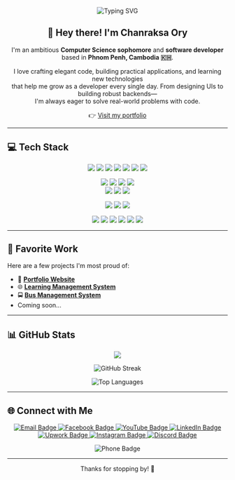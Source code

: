 <p align="center">
  <img src="https://readme-typing-svg.herokuapp.com?font=Fira+Code&size=24&pause=1000&color=F7F7F7&center=true&vCenter=true&width=435&lines=Hello!+I'm+Raksa.;Welcome+to+my+GitHub+profile." alt="Typing SVG" />
</p>

<h2 align="center">👋 Hey there! I'm <strong>Chanraksa Ory</strong></h2>

<p align="center">
  I'm an ambitious <strong>Computer Science sophomore</strong> and <strong>software developer</strong><br/>
  based in <strong>Phnom Penh, Cambodia 🇰🇭</strong>.
</p>

<p align="center">
  I love crafting elegant code, building practical applications, and learning new technologies<br/>
  that help me grow as a developer every single day. From designing UIs to building robust backends—<br/>
  I'm always eager to solve real-world problems with code.
</p>

<p align="center">
  👉 <a href="https://raksa.netlify.app" target="_blank">Visit my portfolio</a>
</p>

---

## 💻 Tech Stack

<p align="center">
  <img src="https://img.shields.io/badge/java-%23ED8B00.svg?style=for-the-badge&logo=openjdk&logoColor=white"/>
  <img src="https://img.shields.io/badge/c-%2300599C.svg?style=for-the-badge&logo=c&logoColor=white"/> 
  <img src="https://img.shields.io/badge/c++-%2300599C.svg?style=for-the-badge&logo=c%2B%2B&logoColor=white"/>
   <img src="https://img.shields.io/badge/python-%233776AB.svg?style=for-the-badge&logo=python&logoColor=white"/> 
    <img src="https://img.shields.io/badge/javascript-%23323330.svg?style=for-the-badge&logo=javascript&logoColor=%23F7DF1E"/>
  <img src="https://img.shields.io/badge/typescript-%23007ACC.svg?style=for-the-badge&logo=typescript&logoColor=white"/>
  <img src="https://img.shields.io/badge/javafx-%23FF4F00.svg?style=for-the-badge&logo=java&logoColor=white"/>
</p>

<p align="center">
    
</p>

<p align="center">
  <img src="https://img.shields.io/badge/html5-%23E34F26.svg?style=for-the-badge&logo=html5&logoColor=white"/>
  <img src="https://img.shields.io/badge/css3-%231572B6.svg?style=for-the-badge&logo=css3&logoColor=white"/>
  <img src="https://img.shields.io/badge/tailwindcss-%2338B2AC.svg?style=for-the-badge&logo=tailwindcss&logoColor=white"/>
  <img src="https://img.shields.io/badge/bootstrap-%238511FA.svg?style=for-the-badge&logo=bootstrap&logoColor=white"/>

  <br>

  <img src="https://img.shields.io/badge/react-%2320232a.svg?style=for-the-badge&logo=react&logoColor=%2361DAFB"/>
  <img src="https://img.shields.io/badge/vue-%234FC08D.svg?style=for-the-badge&logo=vue.js&logoColor=white"/>
  <img src="https://img.shields.io/badge/three.js-%2342b3b8.svg?style=for-the-badge&logo=three.js&logoColor=white"/>
</p>

<p align="center">
  <img src="https://img.shields.io/badge/spring-%236DB33F.svg?style=for-the-badge&logo=spring&logoColor=white"/>
  <img src="https://img.shields.io/badge/node.js-%23339933.svg?style=for-the-badge&logo=node.js&logoColor=white"/>
  <img src="https://img.shields.io/badge/express.js-%23404d59.svg?style=for-the-badge&logo=express&logoColor=%2361DAFB"/>
</p>


<p align="center">
  <img src="https://img.shields.io/badge/netlify-%23000000.svg?style=for-the-badge&logo=netlify&logoColor=%2300C7B7"/>
  <img src="https://img.shields.io/badge/figma-%23F24E1E.svg?style=for-the-badge&logo=figma&logoColor=white"/>
  <img src="https://img.shields.io/badge/git-%23F05032.svg?style=for-the-badge&logo=git&logoColor=white"/>
  <img src="https://img.shields.io/badge/linux-%23FCC624.svg?style=for-the-badge&logo=linux&logoColor=white"/>
  <img src="https://img.shields.io/badge/sql-%234F5B5B.svg?style=for-the-badge&logo=postgresql&logoColor=white"/>
  <img src="https://img.shields.io/badge/postman-%23FF6C37.svg?style=for-the-badge&logo=postman&logoColor=white"/>
</p>


---

## 🌟 Favorite Work

Here are a few projects I'm most proud of:

- 🎨 [**Portfolio Website**](https://github.com/RaksaOC/Portfolio.git)
- 🌐 [**Learning Management System**](https://github.com/RaksaOC/Learning-Management-System.git)
- 🚍 [**Bus Management System**](https://github.com/RaksaOC/Bus-Management-System.git)
- Coming soon...
---

## 📊 GitHub Stats

<p align="center">
  <a href="https://u8views.com/github/RaksaOC"><img src="https://u8views.com/api/v1/github/profiles/123465277/views/day-week-month-total-count.svg"></a>
</p>

<p align="center">
  <img src="https://nirzak-streak-stats.vercel.app/?user=RaksaOC&theme=dark&hide_border=false" alt="GitHub Streak"/>
</p>

<p align="center">
  <img src="https://github-readme-stats.vercel.app/api/top-langs/?username=RaksaOC&theme=dark&hide_border=false&layout=compact" alt="Top Languages"/>
</p>

---

## 🌐 Connect with Me

<p align="center">
  <a href="mailto:ocraksa@gmail.com" target="_blank">
    <img src="https://img.shields.io/badge/Email-D14836?style=for-the-badge&logo=gmail&logoColor=white" alt="Email Badge"/>
  </a>

  <a href="https://www.facebook.com/ory.chanraksa/" target="_blank">
    <img src="https://img.shields.io/badge/Facebook-1877F2?style=for-the-badge&logo=facebook&logoColor=white" alt="Facebook Badge"/>
  </a>

  <a href="https://www.youtube.com/@raksa7276" target="_blank">
    <img src="https://img.shields.io/badge/YouTube-FF0000?style=for-the-badge&logo=youtube&logoColor=white" alt="YouTube Badge"/>
  </a>

  <a href="https://www.linkedin.com/in/ory-chanraksa-1702b6263/" target="_blank">
    <img src="https://img.shields.io/badge/LinkedIn-0A66C2?style=for-the-badge&logo=linkedin&logoColor=white" alt="LinkedIn Badge"/>
  </a>

  <a href="https://www.upwork.com/freelancers/~0193c96741cd57f0f1" target="_blank">
    <img src="https://img.shields.io/badge/Upwork-6FDA44?style=for-the-badge&logo=upwork&logoColor=white" alt="Upwork Badge"/>
  </a>

  <a href="https://www.instagram.com/_chan_raksa/" target="_blank">
    <img src="https://img.shields.io/badge/Instagram-E4405F?style=for-the-badge&logo=instagram&logoColor=white" alt="Instagram Badge"/>
  </a>

  <a href="https://discord.com/users/blop6376" target="_blank">
    <img src="https://img.shields.io/badge/Discord-5865F2?style=for-the-badge&logo=discord&logoColor=white" alt="Discord Badge"/>
  </a>
</p>

<p align="center">
  <img src="https://img.shields.io/badge/Phone-%2B855%2012%20554%20049-blue?style=for-the-badge&logo=phone&logoColor=white" alt="Phone Badge"/>
</p>


---

<p align="center">Thanks for stopping by! 🚀</p>
